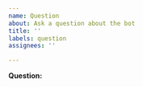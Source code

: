 ```yaml
---
name: Question
about: Ask a question about the bot
title: ''
labels: question
assignees: ''

---
```


**Question:**
